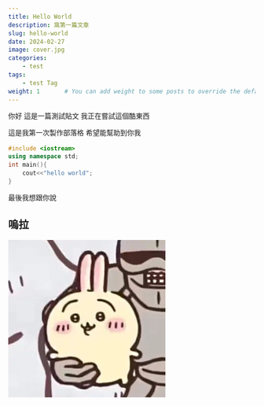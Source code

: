 ```yaml
---
title: Hello World
description: 窩第一篇文章
slug: hello-world
date: 2024-02-27 
image: cover.jpg
categories:
    - test
tags:
    - test Tag
weight: 1       # You can add weight to some posts to override the default sorting (date descending)
---
```


你好 這是一篇測試貼文 我正在嘗試這個酷東西

這是我第一次製作部落格 希望能幫助到你我
```cpp
#include <iostream>
using namespace std;
int main(){
    cout<<"hello world";
}
```
最後我想跟你說
## 嗚拉 
![](image1.jpg)